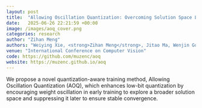 ```yaml
---
layout: post
title:  "Allowing Oscillation Quantization: Overcoming Solution Space Limitation in Low Bit-Width Quantization"
date:   2025-06-26 22:21:59 +00:00
image: /images/aoq_cover.png
categories: research
author: "Zihan Meng"
authors: "Weiying Xie, <strong>Zihan Meng</strong>, Jitao Ma, Wenjin Guo, Haowei Li, Haonan Qin, Leyuan Fang, Yunsong Li"
venue: "International Conference on Computer Vision"
code: https://github.com/muzenc/aoq
website: https://muzenc.github.io/aoq
---
```

We propose a novel quantization-aware training method, Allowing Oscillation Quantization (AOQ), which enhances low-bit quantization by encouraging weight oscillation in early training to explore a broader solution space and suppressing it later to ensure stable convergence.